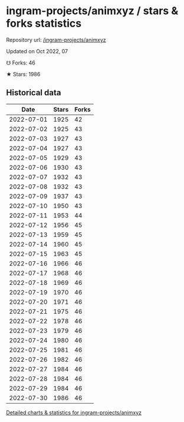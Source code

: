 # ingram-projects/animxyz / stars & forks statistics

Repository url: [/ingram-projects/animxyz](https://github.com/ingram-projects/animxyz)

Updated on Oct 2022, 07

☋ Forks: 46

★ Stars: 1986

## Historical data
| Date | Stars | Forks |
|------|-------|-------|
| 2022-07-01 | 1925 | 42 | 
| 2022-07-02 | 1925 | 43 | 
| 2022-07-03 | 1927 | 43 | 
| 2022-07-04 | 1927 | 43 | 
| 2022-07-05 | 1929 | 43 | 
| 2022-07-06 | 1930 | 43 | 
| 2022-07-07 | 1932 | 43 | 
| 2022-07-08 | 1932 | 43 | 
| 2022-07-09 | 1937 | 43 | 
| 2022-07-10 | 1950 | 43 | 
| 2022-07-11 | 1953 | 44 | 
| 2022-07-12 | 1956 | 45 | 
| 2022-07-13 | 1959 | 45 | 
| 2022-07-14 | 1960 | 45 | 
| 2022-07-15 | 1963 | 45 | 
| 2022-07-16 | 1966 | 46 | 
| 2022-07-17 | 1968 | 46 | 
| 2022-07-18 | 1969 | 46 | 
| 2022-07-19 | 1970 | 46 | 
| 2022-07-20 | 1971 | 46 | 
| 2022-07-21 | 1975 | 46 | 
| 2022-07-22 | 1978 | 46 | 
| 2022-07-23 | 1979 | 46 | 
| 2022-07-24 | 1980 | 46 | 
| 2022-07-25 | 1981 | 46 | 
| 2022-07-26 | 1982 | 46 | 
| 2022-07-27 | 1984 | 46 | 
| 2022-07-28 | 1984 | 46 | 
| 2022-07-29 | 1984 | 46 | 
| 2022-07-30 | 1986 | 46 | 


[Detailed charts & statistics for ingram-projects/animxyz](https://reviewgithub.com/rep/ingram-projects/animxyz)
